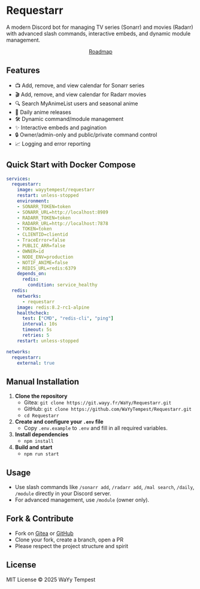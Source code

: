 # Requestarr

A modern Discord bot for managing TV series (Sonarr) and movies (Radarr) with advanced slash commands, interactive embeds, and dynamic module management.


<p align="center">
  <a href="https://kan.wayy.fr/wayy/requestarr">Roadmap</a>
</p>

## Features
- 📺 Add, remove, and view calendar for Sonarr series
- 🎬 Add, remove, and view calendar for Radarr movies
- 🔍 Search MyAnimeList users and seasonal anime
- 📅 Daily anime releases
- 🛠️ Dynamic command/module management
- ✨ Interactive embeds and pagination
- 🔒 Owner/admin-only and public/private command control
- 📈 Logging and error reporting

## Quick Start with Docker Compose

```yml
services:
  requestarr:
    image: wayytempest/requestarr
    restart: unless-stopped
    environment:
    - SONARR_TOKEN=token
    - SONARR_URL=http://localhost:8989
    - RADARR_TOKEN=token
    - RADARR_URL=http://localhost:7878
    - TOKEN=token
    - CLIENTID=clientid
    - TraceError=false
    - PUBLIC_ARR=false
    - OWNER=id
    - NODE_ENV=production
    - NOTIF_ANIME=false
    - REDIS_URL=redis:6379
    depends_on:
      redis:
        condition: service_healthy
  redis:
    networks:
      - requestarr
    image: redis:8.2-rc1-alpine
    healthcheck:
      test: ["CMD", "redis-cli", "ping"]
      interval: 10s
      timeout: 5s
      retries: 5
    restart: unless-stopped

networks:
  requestarr:
    external: true
```

## Manual Installation

1. **Clone the repository**
   - Gitea: `git clone https://git.wayy.fr/WaYy/Requestarr.git`
   - GitHub: `git clone https://github.com/WaYyTempest/Requestarr.git`
   - `cd Requestarr`
2. **Create and configure your `.env` file**
   - Copy `.env.example` to `.env` and fill in all required variables.
3. **Install dependencies**
   - `npm install`
4. **Build and start**
   - `npm run start`

## Usage
- Use slash commands like `/sonarr add`, `/radarr add`, `/mal search`, `/daily`, `/module` directly in your Discord server.
- For advanced management, use `/module` (owner only).

## Fork & Contribute
- Fork on [Gitea](https://git.wayy.fr/WaYy/Requestarr.git) or [GitHub](https://github.com/WaYyTempest/Requestarr.git)
- Clone your fork, create a branch, open a PR
- Please respect the project structure and spirit

## License
MIT License © 2025 WaYy Tempest
